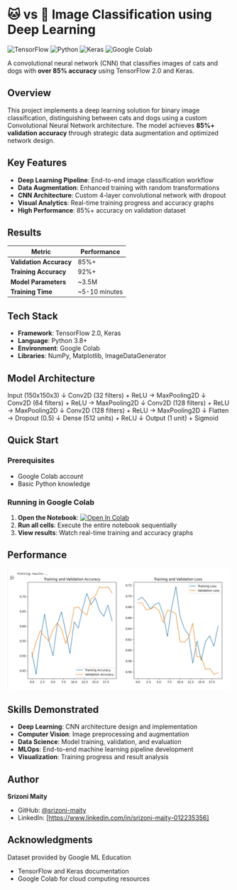 # 🐱 vs 🐶 Image Classification using Deep Learning

![TensorFlow](https://img.shields.io/badge/TensorFlow-2.0-FF6F00?style=for-the-badge&logo=tensorflow)
![Python](https://img.shields.io/badge/Python-3.8+-3776AB?style=for-the-badge&logo=python)
![Keras](https://img.shields.io/badge/Keras-D00000?style=for-the-badge&logo=keras)
![Google Colab](https://img.shields.io/badge/Google_Colab-F9AB00?style=for-the-badge&logo=googlecolab)

A convolutional neural network (CNN) that classifies images of cats and dogs with **over 85% accuracy** using TensorFlow 2.0 and Keras.

##  Overview

This project implements a deep learning solution for binary image classification, distinguishing between cats and dogs using a custom Convolutional Neural Network architecture. The model achieves **85%+ validation accuracy** through strategic data augmentation and optimized network design.

##  Key Features

- **Deep Learning Pipeline**: End-to-end image classification workflow
- **Data Augmentation**: Enhanced training with random transformations
- **CNN Architecture**: Custom 4-layer convolutional network with dropout
- **Visual Analytics**: Real-time training progress and accuracy graphs
- **High Performance**: 85%+ accuracy on validation dataset

##  Results

| Metric | Performance |
|--------|-------------|
| **Validation Accuracy** | 85%+ |
| **Training Accuracy** | 92%+ |
| **Model Parameters** | ~3.5M |
| **Training Time** | ~5-10 minutes |

##  Tech Stack

- **Framework**: TensorFlow 2.0, Keras
- **Language**: Python 3.8+
- **Environment**: Google Colab
- **Libraries**: NumPy, Matplotlib, ImageDataGenerator

##  Model Architecture
Input (150x150x3)
  ↓
Conv2D (32 filters) + ReLU → MaxPooling2D
  ↓
Conv2D (64 filters) + ReLU → MaxPooling2D
  ↓
Conv2D (128 filters) + ReLU → MaxPooling2D
  ↓
Conv2D (128 filters) + ReLU → MaxPooling2D
  ↓
Flatten → Dropout (0.5)
  ↓
Dense (512 units) + ReLU
  ↓
Output (1 unit) + Sigmoid


##  Quick Start

### Prerequisites
- Google Colab account
- Basic Python knowledge

### Running in Google Colab
1. **Open the Notebook**: [![Open In Colab](https://colab.research.google.com/assets/colab-badge.svg)](https://github.com/srizoni-maity/Cats-vs-Dogs-Image-Classifier/blob/main/model.ipynb)
2. **Run all cells**: Execute the entire notebook sequentially
3. **View results**: Watch real-time training and accuracy graphs

##  Performance

![Training Progress](https://github.com/srizoni-maity/Cats-vs-Dogs-Image-Classifier/blob/main/graph.jpeg)

##  Skills Demonstrated

- **Deep Learning**: CNN architecture design and implementation
- **Computer Vision**: Image preprocessing and augmentation
- **Data Science**: Model training, validation, and evaluation
- **MLOps**: End-to-end machine learning pipeline development
- **Visualization**: Training progress and result analysis

##  Author

**Srizoni Maity**  
- GitHub: [@srizoni-maity](https://github.com/srizoni-maity)
- LinkedIn: [https://www.linkedin.com/in/srizoni-maity-012235356]

##  Acknowledgments
Dataset provided by Google ML Education
- TensorFlow and Keras documentation
- Google Colab for cloud computing resources


